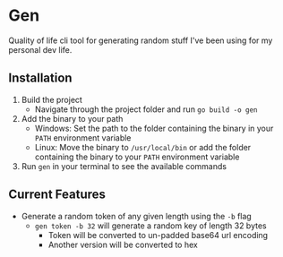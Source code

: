 # Gen
Quality of life cli tool for generating random stuff I've been using for my personal dev life.

## Installation
1. Build the project
    - Navigate through the project folder and run `go build -o gen` 
2. Add the binary to your path
    - Windows: Set the path to the folder containing the binary in your `PATH` environment variable
    - Linux: Move the binary to `/usr/local/bin` or add the folder containing the binary to your `PATH` environment variable
3. Run `gen` in your terminal to see the available commands


## Current Features
- Generate a random token of any given length using the `-b` flag
    - `gen token -b 32` will generate a random key of length 32 bytes
        -  Token will be converted to un-padded base64 url encoding
        -  Another version will be converted to hex